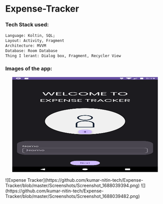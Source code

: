 # Expense-Tracker
### Tech Stack used:
    Language: Koltin, SQL;
    Layout: Activity, Fragment
    Architecture: MVVM
    Database: Room Database
    Thing I lerant: Dialog box, Fragment, Recycler View

### Images of the app:
<p align="center">
  <img width="460" height="300" src="https://github.com/kumar-nitin-tech/Expense-Tracker/blob/master/Screenshots/Screenshot_1688039394.png">
</p>
![Expense Tracker](https://github.com/kumar-nitin-tech/Expense-Tracker/blob/master/Screenshots/Screenshot_1688039394.png)
![](https://github.com/kumar-nitin-tech/Expense-Tracker/blob/master/Screenshots/Screenshot_1688039482.png)
    


